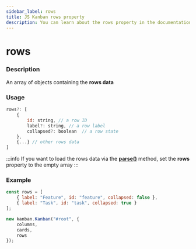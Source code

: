 ```yaml
---
sidebar_label: rows
title: JS Kanban rows property
description: You can learn about the rows property in the documentation of the JavaScript Kanban library. Browse developer guides and API reference, try out code examples and live demos.
---
```


# rows

### Description

An array of objects containing the **rows data**

### Usage

```jsx
rows?: [
	{
		id: string, // a row ID
		label?: string, // a row label
		collapsed?: boolean  // a row state
	},
	{...} // other rows data
]
```
:::info
If you want to load the rows data via the [**parse()**](../../methods/js_kanban_parse_method) method, set the **rows** property to the empty array
:::

### Example

```jsx {1-4,9}
const rows = [
	{ label: "Feature", id: "feature", collapsed: false },
	{ label: "Task", id: "task", collapsed: true }
];

new kanban.Kanban("#root", {
	columns,
	cards,
	rows
});
```
